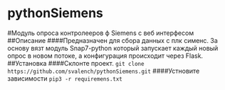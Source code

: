 # pythonSiemens
#Модуль опроса контролееров ф Siemens  с веб интерфесом
##Описание
####Предназначен для сбора данных с плк сименс. За основу вязт модуль Snap7-python который запускает каждый новый опрос в новом потоке, а конфигурация происходит через Flask.
##Установка
####Склонте проект.
`git clone https://github.com/svalench/pythonSiemens.git`
####Устновите зависимости
`pip3 -r requiremens.txt`
